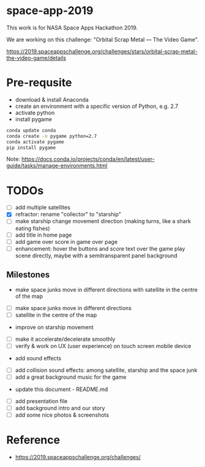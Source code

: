 # space-app-2019

This work is for NASA Space Apps Hackathon 2019. 

We are working on this challenge: "Orbital Scrap Metal — The Video Game".

https://2019.spaceappschallenge.org/challenges/stars/orbital-scrap-metal-the-video-game/details

# Pre-requsite
* download & install Anaconda
* create an environment with a specific version of Python, e.g. 2.7
* activate python
* install pygame
```bash
conda update conda
conda create -n pygame python=2.7
conda activate pygame
pip install pygame
```

Note: https://docs.conda.io/projects/conda/en/latest/user-guide/tasks/manage-environments.html

# TODOs
- [ ] add multiple satellites
- [x] refractor: rename "collector" to "starship"
- [ ] make starship change movement direction (making turns, like a shark eating fishes)
- [ ] add title in home page
- [ ] add game over score in game over page
- [ ] enhancement: hover the buttons and score text over the game play scene directly, maybe with a semitransparent panel background

## Milestones
* make space junks move in different directions with satellite in the centre of the map
- [ ] make space junks move in different directions
- [ ] satellite in the centre of the map

* improve on starship movement
- [ ] make it accelerate/decelerate smoothly
- [ ] verify & work on UX (user experience) on touch screen mobile device

* add sound effects
- [ ] add collision sound effects: among satellite, starship and the space junk
- [ ] add a great background music for the game

* update this document - README.md
- [ ] add presentation file
- [ ] add background intro and our story
- [ ] add some nice photos & screenshots

# Reference
* https://2019.spaceappschallenge.org/challenges/
